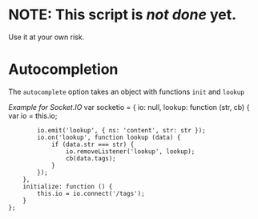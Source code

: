 NOTE: This script is _not done_ yet.
====================================
Use it at your own risk.

Autocompletion
==============
The `autocomplete` option takes an object with functions `init` and `lookup`

_Example for Socket.IO_
	var socketio = {
		io: null,
		lookup: function (str, cb) {
			var io = this.io;

			io.emit('lookup', { ns: 'content', str: str });
			io.on('lookup', function lookup (data) {
				if (data.str === str) {
					io.removeListener('lookup', lookup);
					cb(data.tags);
				}
			});
		},
		initialize: function () {
			this.io = io.connect('/tags');
		}
	};

